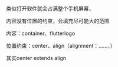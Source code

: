 类似打开软件就会占满整个手机屏幕， 

内容没有位置的约束，会填充尽可能大的范围

内容：container、flutterlogo

位置约束：center、align（alignment：……，）

其实center extends align

